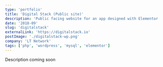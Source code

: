 ```yaml
---
type: 'portfolio'
title: 'Digital Stack (Public site)'
description: 'Public facing website for an app designed with Elementor page builder'
date: '2018-09'
slug: 'digitalstack'
externalLink: 'https://digitalstack.io'
postImage: './digitalstack-wp.png'
company: 'LT Network'
tags: ['php', 'wordpress', 'mysql', 'elementor']
---
```


Description coming soon
